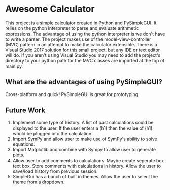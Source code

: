# Awesome Calculator

This project is a simple calculator created in Python and [PySimpleGUI](https://pysimplegui.readthedocs.io). 
It relies on the python interpreter to parse and evaluate arithmetic expressions. 
The advantage of using the python interpreter is we don't have to write a parser. 
The project makes use of the model-view-controller (MVC) pattern in an attempt to make the calculator extensible.
There is a Visual Studio 2017 solution for this small project, but any IDE or text editor will do.
If you aren't using Visual Studio you may need to add the project's directory to your python path 
for the MVC classes are imported at the top of main.py.

## What are the advantages of using PySimpleGUI?

Cross-platform and quick! PySimpleGUI is great for prototyping.

## Future Work
1. Implement some type of history. A list of past calculations could be displayed to the user. If the user enters a (h1) then the value of (h1) would be plugged into the calculation.
2. Import SymPy and allow user to make use of SymPy's ability to solve equations.
3. Import Matplotlib and combine with Sympy to allow user to generate plots.
4. Allow user to add comments to calculations. Maybe create seperate box text box.
Store comments with calculations in history. Allow the user to save/load history from
previous session.
5. SimpleGui has a bunch of built in themes. Allow the user to select the theme from a dropdown.


